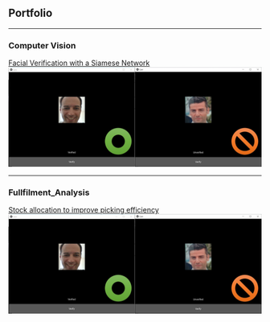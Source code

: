 ## Portfolio

---

### Computer Vision 

[Facial Verification with a Siamese Network](/01_Facial_Verification_page.md)
<img src="images/01_Facial_Verification/SiameseNetwork_Summary_Thumbnail.jpg?raw=true"/>

---

### Fullfilment_Analysis

[Stock allocation to improve picking efficiency](/01_Facial_Verification_page.md)
<img src="images/01_Facial_Verification/SiameseNetwork_Summary_Thumbnail.jpg?raw=true"/>
